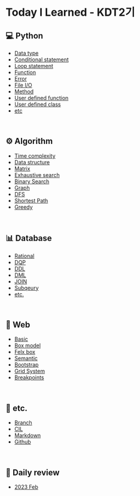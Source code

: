 # Today I Learned - KDT2기

## 💻 Python
- [Data type](Python/data_type.md)
- [Conditional statement](Python/conditional_statement.md)
- [Loop statement](Python/loop_statement.md)
- [Function](Python/function.md)
- [Error](Python/error.md)
- [File I/O](Python/file_IO.md)
- [Method](Python/method.md)
- [User defined function](Python/user_defined_function.md)
- [User defined class](Python/user_defined_class.md)
- [etc](Python/python_etc.md)

<br>

## ⚙️ Algorithm
- [Time complexity](Algorithm/time_complexity.md)
- [Data structure](Algorithm/data_structure.md)
- [Matrix](Algorithm/2d_list.md)
- [Exhaustive search](Algorithm/exhaustive_search.md)
- [Binary Search](Algorithm/binary_search.md)
- [Graph](Algorithm/graph.md)
- [DFS](Algorithm/dfs.md)
- [Shortest Path](Algorithm/shortest_path.md)
- [Greedy](Algorithm/greedy.md)

<br>

## 📊 Database
- [Rational](DB/realational_db.md)
- [DQP](DB/DQL.md)
- [DDL](DB/DDL.md)
- [DML](DB/DML.md)
- [JOIN](DB/JOIN.md)
- [Subqeury](DB/subquery.md)
- [etc.](DB/etc.md)

<br>

## 🎨 Web
- [Basic](Web/basic.md)
- [Box model](Web/box_model.md)
- [Felx box](Web/flexible.md)
- [Semantic](Web/semantic.md)
- [Bootstrap](Web/bootstrap.md)
- [Grid System](Web/grid_system.md)
- [Breakpoints](/TIL/Web/breakpoint.md)

<br>

## 💭 etc.
- [Branch](etc/Branch.md)
- [CIL](etc/CLI.md)
- [Markdown](etc/markdown.md)
- [Github](etc/git.md)

<br>

## 📓 Daily review
- [2023 Feb](Daily_review/2023.md)
